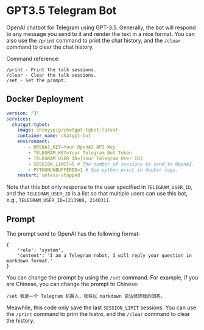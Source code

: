 # GPT3.5 Telegram Bot

OpenAI chatbot for Telegram using GPT-3.5. Generally, the bot will respond to any message you send to it and render the text in a nice format. You can also use the `/print` command to print the chat history, and the `/clear` command to clear the chat history.

Command reference:

``` text
/print - Print the talk sessions.
/clear - Clear the talk sessions.
/set - Set the prompt.
```

## Docker Deployment

``` yaml
version: "3"
services:
  chatgpt-tgbot:
    image: shinyypig/chatgpt-tgbot:latest
    container_name: chatgpt-bot
    environment:
        - OPENAI_KEY=Your OpenAI API Key
        - TELEGRAM_KEY=Your Telegram Bot Token
        - TELEGRAM_USER_ID=[Your Telegram User ID].
        - SESSION_LIMIT=5 # The number of sessions to send to OpenAI.
        - PYTHONUNBUFFERED=1 # See python print in docker logs.
    restart: unless-stopped
```

Note that this bot only response to the user specified in `TELEGRAM_USER_ID`, and the `TELEGRAM_USER_ID` is a list so that multiple users can use this bot, e.g., `TELEGRAM_USER_ID=[213980, 214031]`.

## Prompt

The prompt send to OpenAI has the following format:

```text
{
    'role': 'system',
    'content': 'I am a Telegram robot, I will reply your question in markdown format.'
}
```

You can change the prompt by using the `/set` command. For example, if you are Chinese, you can change the prompt to Chinese:

``` text
/set 我是一个 Telegram 机器人，我将以 markdown 语法修饰我的回答。
```

Meawhile, this code only save the last `SESSION_LIMIT` sessions. You can use the `/print` command to print the histro, and the `/clear` command to clear the history.
